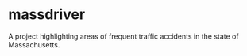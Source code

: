 # massdriver
A project highlighting areas of frequent traffic accidents in the state of Massachusetts.
